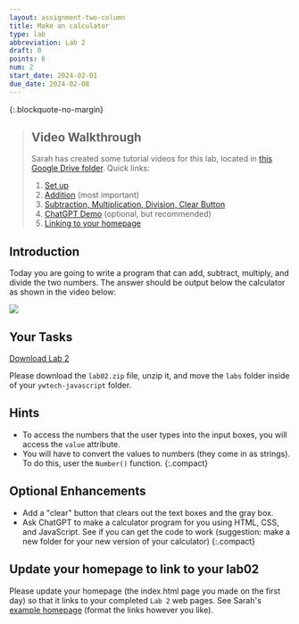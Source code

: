 ```yaml
---
layout: assignment-two-column
title: Make an calculator
type: lab
abbreviation: Lab 2
draft: 0
points: 6
num: 2
start_date: 2024-02-01
due_date: 2024-02-08
---
```


<style>
    .caption {
        font-weight: 700;
        margin: 0 0 20px 0;
        text-align: left;
    }

    .medium.frame {
        margin-bottom: 0;
    }

</style>


{:.blockquote-no-margin}
> ## Video Walkthrough
> Sarah has created some tutorial videos for this lab, located in <a href="https://drive.google.com/drive/folders/1CIP8Z983INutQmLRY6IotoHVX-7CzMlQ?usp=drive_link" target="_blank">this Google Drive folder</a>. Quick links:
>
> 1. <a href="https://drive.google.com/file/d/1c3IoYYrJNZcWAVoGkf2z555c8OKLsHld/view?usp=drive_link" target="_blank">Set up</a>
> 1. <a href="https://drive.google.com/file/d/1H4L_nQe8sFjQlqwbufe1Ufpu4pyo8zO0/view?usp=drive_link" target="_blank">Addition</a> (most important)
> 1. <a href="https://drive.google.com/file/d/12nDDzwz4GG2I1eF-VBEyMb1iamhr1xbw/view?usp=drive_link" target="_blank">Subtraction, Multiplication, Division, Clear Button</a>
> 1. <a href="https://drive.google.com/file/d/1JWjKk6i4Gv0iqokf-7CHa8idi8YzAASa/view?usp=drive_link" target="_blank">ChatGPT Demo</a> (optional, but recommended)
> 1. <a href="https://drive.google.com/file/d/1pe_BLhKDIvHgjjyK7VnivkjOjcHoX6-Z/view?usp=drive_link" target="_blank">Linking to your homepage</a>



## Introduction 
Today you are going to write a program that can add, subtract, multiply, and divide the two numbers. The answer should be output below the calculator as shown in the video below:

<img class="medium frame" src="/spring2024/assets/images/labs/lab02/calculator.gif" />


## Your Tasks

<a href="/spring2024/course-files/labs/lab02.zip" class="nu-button">Download Lab 2 <i class="fas fa-download"></i></a> 

Please download the `lab02.zip` file, unzip it, and move the `labs` folder inside of your `ywtech-javascript` folder.

## Hints
* To access the numbers that the user types into the input boxes, you will access the `value` attribute.
* You will have to convert the values to numbers (they come in as strings). To do this, user the `Number()` function.
{:.compact}

## Optional Enhancements
* Add a "clear" button that clears out the text boxes and the gray box.
* Ask ChatGPT to make a calculator program for you using HTML, CSS, and JavaScript. See if you can get the code to work (suggestion: make a new folder for your new version of your calculator)
{:.compact}


## Update your homepage to link to your lab02
Please update your homepage (the index.html page you made on the first day) so that it links to your completed `Lab 2` web pages. See Sarah's <a href="https://vanwars.github.io/ywtech-javascript" target="_blank">example homepage</a> (format the links however you like).